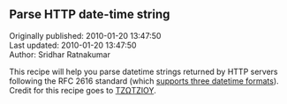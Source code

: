 ## Parse HTTP date-time string  
Originally published: 2010-01-20 13:47:50  
Last updated: 2010-01-20 13:47:50  
Author: Sridhar Ratnakumar  
  
This recipe will help you parse datetime strings returned by HTTP servers following the RFC 2616 standard (which [supports three datetime formats](http://www.w3.org/Protocols/rfc2616/rfc2616-sec3.html#sec3.3)). Credit for this recipe goes to [ΤΖΩΤΖΙΟΥ](http://stackoverflow.com/questions/1471987/how-do-i-parse-an-http-date-string-in-python/1472336#1472336).